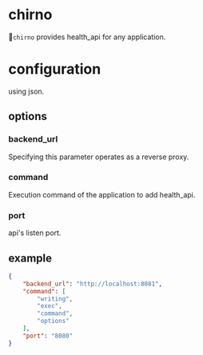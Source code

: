 # chirno

`chirno` provides health_api for any application.

# configuration
using json.

## options

### backend_url
Specifying this parameter operates as a reverse proxy.

### command
Execution command of the application to add health_api.

### port
api's listen port.

## example

```json
{
    "backend_url": "http://localhost:8081",
    "command": [
        "writing",
        "exec",
        "command",
        "options"
    ],
    "port": "8080"
}
```


